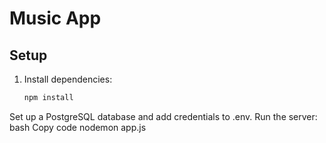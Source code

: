 # Music App

## Setup
1. Install dependencies:
   ```bash
   npm install
Set up a PostgreSQL database and add credentials to .env.
Run the server:
bash
Copy code
nodemon app.js
